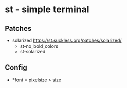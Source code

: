 # st - simple terminal

## Patches
- solarized https://st.suckless.org/patches/solarized/
  - st-no_bold_colors
  - st-solarized

## Config
- *font = pixelsize > size
